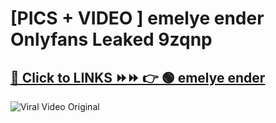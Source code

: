 
 # [PICS + VIDEO ] emelye ender Onlyfans Leaked 9zqnp

## <h2><a href="https://clipsfans.com/emelye_ender&ref=git">🔗 Click to LINKS ⏩⏩ 👉 🟢 emelye ender </a></h2>

<a href="https://clipsfans.com/emelye_ender&ref=git" rel="nofollow" data-target="animated-image.originalLink"><img src="https://i.ibb.co.com/xMMVF88/686577567.gif" alt="Viral Video Original" style="max-width: 100%; display: inline-block;" data-target="animated-image.originalImage"></a>

